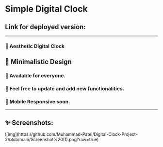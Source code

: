 # Simple Digital Clock 
<h2> Link for deployed version: </h2>

<hr>

<h3>🚀 Aesthetic Digital Clock </h3>
<h2>🚀 Minimalistic Design </h3>
<h3>🚀 Available for everyone.</h3>
<h3>🚀 Feel free to update and add new functionalities. </h3>
<h3>🚀 Mobile Responsive soon.</h3>

<hr>

<h2>✨ Screenshots:</h2>
![img](https://github.com/Muhammad-Patel/Digital-Clock-Project-2/blob/main/Screenshot%20(1).png?raw=true)
